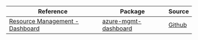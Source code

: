 | Reference | Package | Source |
|---|---|---|
|[Resource Management - Dashboard](mgmt-dashboard-readme.md)|[azure-mgmt-dashboard](https://pypi.org/project/azure-mgmt-dashboard)|[Github](https://github.com/Azure/azure-sdk-for-python/blob/main/sdk/dashboard/azure-mgmt-dashboard)|
